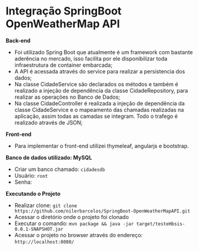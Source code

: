# Integração SpringBoot OpenWeatherMap API

**Back-end**
  - Foi utilizado Spring Boot que atualmente é um framework com bastante aderência no mercado, isso facilita por ele disponibilizar toda infraestrutura de container embarcada;
  - A API é acessada através do service para realizar a persistencia dos dados;
  - Na classe CidadeService são declarados os métodos e também é realizado a injeção de dependência da classe CidadeRepository, para realizar as operações no Banco de Dados;
  - Na classe CidadeController é realizada a injeção de dependência da classe CidadeService e o mapeamento das chamadas realizadas na aplicação, assim todas as camadas se integram. Todo o trafego é realizado através de JSON;

**Front-end**
  - Para implementar o front-end utilizei thymeleaf, angularjs e bootstrap.

**Banco de dados utilizado: MySQL**
  - Criar um banco chamado: `cidadesdb`
  - Usuário: `root`
  - Senha: 
  
  **Executando o Projeto**
  - Realizar clone: `git clone https://github.com/nilerbarcelos/SpringBoot-OpenWeatherMapAPI.git`
  - Acessar o diretório onde o projeto foi clonado
  - Executar o comando: `mvn package && java -jar target/testeHbsis-0.0.1-SNAPSHOT.jar`
  - Acessar o projeto no browser através do endereço: `http://localhost:8080/`

